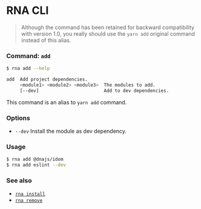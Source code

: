 # RNA CLI

> Although the command has been retained for backward compatibility with version 1.0, you really should use the `yarn add` original command instead of this alias.

### Command: `add`

```sh
$ rna add --help

add  Add project dependencies.
     <module1> <module2> <module3>  The modules to add.
     [--dev]                        Add to dev dependencies.
```

This command is an alias to `yarn add` command.

### Options

* `--dev` Install the module as dev dependency.

### Usage
```sh
$ rna add @dnajs/idom
$ rna add eslint --dev
```

### See also

* [`rna install`](../install/)
* [`rna remove`](../remove/)
